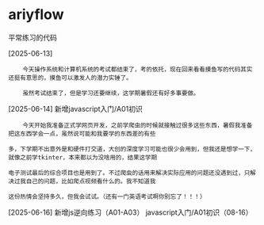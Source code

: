 # ariyflow
平常练习的代码

[2025-06-13]

        今天操作系统和计算机系统的考试都结束了，考的依托，现在回来看看摸鱼写的代码其实还挺有意思的，摸鱼可以激发人的潜力实锤了。

        虽然考试结束了，但是学习还要继续，这学期暑假还有好多事要做。

[2025-06-14] 新增javascript入门/A01初识
    
        今天开始我准备正式学网页开发，之前学爬虫的时候就接触过很多这些东西，暑假我准备把这东西学会一点，虽然说可能和我要学的东西差的有些
        
    多，下学期不出意外是和硬件打交道，大创的深度学习可能也很少会用到，但我还是想学一下，就像之前学tkinter，本来都以为没啥用的，结果这学期
    
    电子测试最后的综合项目也是用到了。不过爬虫的话用来解决实际应用的问题还没遇到过，只解决过我自己的问题，比如爬点视频看什么的。我不知道我
    
    这份热情会坚持多久，但我会试试。（还有一门英语考试啊你别忘了！！！）
    
[2025-06-16] 新增js逆向练习（A01-A03） javascript入门/A01初识（08-16）

